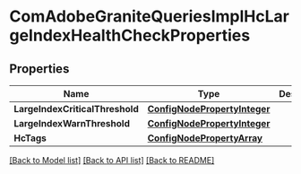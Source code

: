 # ComAdobeGraniteQueriesImplHcLargeIndexHealthCheckProperties

## Properties
Name | Type | Description | Notes
------------ | ------------- | ------------- | -------------
**LargeIndexCriticalThreshold** | [**ConfigNodePropertyInteger**](configNodePropertyInteger.md) |  | [optional] 
**LargeIndexWarnThreshold** | [**ConfigNodePropertyInteger**](configNodePropertyInteger.md) |  | [optional] 
**HcTags** | [**ConfigNodePropertyArray**](configNodePropertyArray.md) |  | [optional] 

[[Back to Model list]](../README.md#documentation-for-models) [[Back to API list]](../README.md#documentation-for-api-endpoints) [[Back to README]](../README.md)


